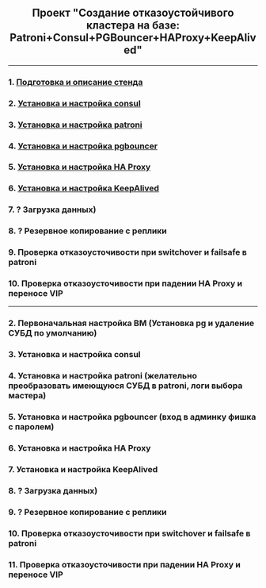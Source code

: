<div align="center"><h2> Проект "Создание отказоустойчивого кластера на базе: Patroni+Consul+PGBouncer+HAProxy+KeepAlived" </h2></div>

***

### 1. [Подготовка и описание стенда](Stand_Info.md)
### 2. [Установка и настройка consul](Consul.md)
### 3. [Установка и настройка patroni](Patroni.md)
### 4. [Установка и настройка pgbouncer](PGBouncer.md)
### 5. [Установка и настройка HA Proxy](HAProxy.md)
### 6. [Установка и настройка KeepAlived](KeepAlived.md)
### 7. ? Загрузка данных)
### 8. ? Резервное копирование с реплики
### 9. Проверка отказоусточивости при switchover и failsafe в patroni
### 10. Проверка отказоусточивости при падении HA Proxy и переносе VIP



***
### 2. Первоначальная настройка ВМ (Установка pg и удаление СУБД по умолчанию)
### 3. Установка и настройка consul
### 4. Установка и настройка patroni (желательно преобразовать имеющуюся СУБД в patroni, логи выбора мастера)
### 5. Установка и настройка pgbouncer (вход в админку фишка с паролем)
### 6. Установка и настройка HA Proxy
### 7. Установка и настройка KeepAlived
### 8. ? Загрузка данных)
### 9. ? Резервное копирование с реплики
### 10. Проверка отказоусточивости при switchover и failsafe в patroni
### 11. Проверка отказоусточивости при падении HA Proxy и переносе VIP
